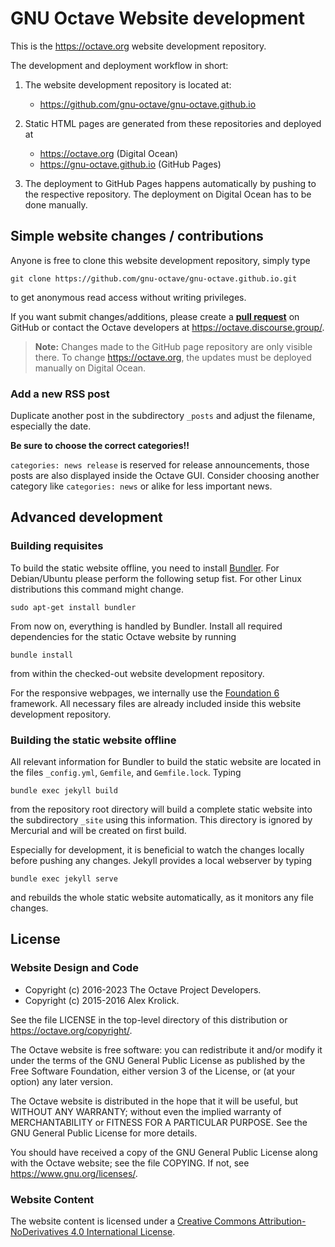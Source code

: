 # GNU Octave Website development

This is the <https://octave.org> website development repository.

The development and deployment workflow in short:

1. The website development repository is located at:
   - <https://github.com/gnu-octave/gnu-octave.github.io>

2. Static HTML pages are generated from these repositories
   and deployed at
   - <https://octave.org> (Digital Ocean)
   - <https://gnu-octave.github.io> (GitHub Pages)

3. The deployment to GitHub Pages happens automatically by pushing to the
   respective repository.  The deployment on Digital Ocean has to be done manually.


## Simple website changes / contributions

Anyone is free to clone this website development repository, simply type

    git clone https://github.com/gnu-octave/gnu-octave.github.io.git

to get anonymous read access without writing privileges.

If you want submit changes/additions, please create a
[**pull request**](https://docs.github.com/en/github/getting-started-with-github/github-glossary#pull-request)
on GitHub or contact the Octave developers at <https://octave.discourse.group/>.

> **Note:** Changes made to the GitHub page repository are only visible there.
> To change <https://octave.org>, the updates must be deployed manually on Digital Ocean.


### Add a new RSS post

Duplicate another post in the subdirectory `_posts` and adjust the filename,
especially the date.

**Be sure to choose the correct categories!!**

`categories: news release` is reserved for release announcements, those posts
are also displayed inside the Octave GUI.  Consider choosing another category
like `categories: news` or alike for less important news.


## Advanced development

### Building requisites

To build the static website offline, you need to install [Bundler][].
For Debian/Ubuntu please perform the following setup fist.
For other Linux distributions this command might change.

    sudo apt-get install bundler

From now on, everything is handled by Bundler.  Install all required
dependencies for the static Octave website by running

    bundle install

from within the checked-out website development repository.

For the responsive webpages, we internally use the [Foundation 6][Foundation]
framework.  All necessary files are already included inside this website
development repository.

[Bundler]: https://bundler.io/
[Foundation]: https://get.foundation/sites/docs/


### Building the static website offline

All relevant information for Bundler to build the static website are located in
the files `_config.yml`, `Gemfile`, and `Gemfile.lock`.  Typing

    bundle exec jekyll build

from the repository root directory will build a complete static website
into the subdirectory `_site` using this information.  This directory is
ignored by Mercurial and will be created on first build.

Especially for development, it is beneficial to watch the changes locally
before pushing any changes.  Jekyll provides a local webserver by typing

    bundle exec jekyll serve

and rebuilds the whole static website automatically, as it monitors any
file changes.


## License

### Website Design and Code

- Copyright (c) 2016-2023 The Octave Project Developers.
- Copyright (c) 2015-2016 Alex Krolick.

See the file LICENSE in the top-level directory of this distribution or
<https://octave.org/copyright/>.

The Octave website is free software: you can redistribute it and/or modify
it under the terms of the GNU General Public License as published by the
Free Software Foundation, either version 3 of the License, or (at your option)
any later version.

The Octave website is distributed in the hope that it will be useful, but
WITHOUT ANY WARRANTY; without even the implied warranty of MERCHANTABILITY
or FITNESS FOR A PARTICULAR PURPOSE.  See the GNU General Public License
for more details.

You should have received a copy of the GNU General Public License
along with the Octave website; see the file COPYING.  If not, see
<https://www.gnu.org/licenses/>.

### Website Content

The website content is licensed under a
[Creative Commons Attribution-NoDerivatives 4.0 International License](https://creativecommons.org/licenses/by-nd/4.0/).

